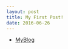 ```yaml
---
layout: post
title: My First Post!
date: 2016-06-26
---
```



- [MyBlog](http://sivaramtutorials.blogspot.in/)
